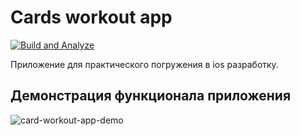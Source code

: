 # Cards workout app

[![Build and Analyze](https://github.com/mBereberdin/cards-workout-app/actions/workflows/BuildAndAnalyze.yml/badge.svg)](https://github.com/mBereberdin/cards-workout-app/actions/workflows/BuildAndAnalyze.yml)

Приложение для практического погружения в ios разработку.

## Демонстрация функционала приложения

![card-workout-app-demo](https://github.com/mBereberdin/cards-workout-app/assets/43985645/d5ebd387-e8f8-4067-9541-6e1387eabc54)
